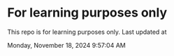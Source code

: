 # For learning purposes only
This repo is for learning purposes only.
Last updated at

Monday, November 18, 2024 9:57:04 AM

